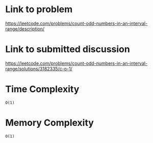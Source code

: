 # Link to problem
https://leetcode.com/problems/count-odd-numbers-in-an-interval-range/description/

# Link to submitted discussion
https://leetcode.com/problems/count-odd-numbers-in-an-interval-range/solutions/3182335/c-o-1/

# Time Complexity
`O(1)`

# Memory Complexity
`O(1)`
